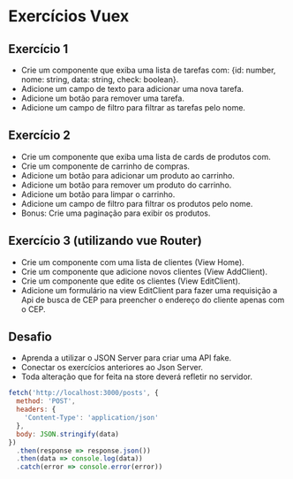 # Exercícios Vuex

## Exercício 1
- Crie um componente que exiba uma lista de tarefas com: 
{id: number, nome: string, data: string, check: boolean}.
- Adicione um campo de texto para adicionar uma nova tarefa.
- Adicione um botão para remover uma tarefa.
- Adicione um campo de filtro para filtrar as tarefas pelo nome.

## Exercício 2
- Crie um componente que exiba uma lista de cards de produtos com.
- Crie um componente de carrinho de compras.
- Adicione um botão para adicionar um produto ao carrinho.
- Adicione um botão para remover um produto do carrinho.
- Adicione um botão para limpar o carrinho.
- Adicione um campo de filtro para filtrar os produtos pelo nome.
- Bonus: Crie uma paginação para exibir os produtos.

## Exercício 3 (utilizando vue Router)
- Crie um componente com uma lista de clientes (View Home).
- Crie um componente que adicione novos clientes (View AddClient).
- Crie um componente que edite os clientes (View EditClient).
- Adicione um formulário na view EditClient para fazer uma requisição a Api de busca de CEP para preencher o endereço do cliente apenas com o CEP.

## Desafio
- Aprenda a utilizar o JSON Server para criar uma API fake.
- Conectar os exercícios anteriores ao Json Server.
- Toda alteração que for feita na store deverá refletir no servidor.

```js
fetch('http://localhost:3000/posts', {
  method: 'POST',
  headers: {
    'Content-Type': 'application/json'
  },
  body: JSON.stringify(data)
})
  .then(response => response.json())
  .then(data => console.log(data))
  .catch(error => console.error(error))
```